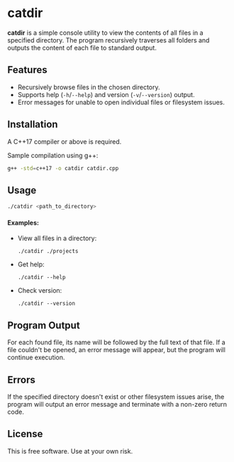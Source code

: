 # catdir

**catdir** is a simple console utility to view the contents of all files in a specified directory. The program recursively traverses all folders and outputs the content of each file to standard output.

## Features


- Recursively browse files in the chosen directory.
- Supports help (`-h`/`--help`) and version (`-v`/`--version`) output.
- Error messages for unable to open individual files or filesystem issues.

## Installation

A C++17 compiler or above is required.

Sample compilation using g++:

```bash
g++ -std=c++17 -o catdir catdir.cpp
```

## Usage

```bash
./catdir <path_to_directory>
```

#### Examples:

- View all files in a directory:
  ```
  ./catdir ./projects
  ```

- Get help:
  ```
  ./catdir --help
  ```

- Check version:
  ```
  ./catdir --version
  ```

## Program Output

For each found file, its name will be followed by the full text of that file. If a file couldn't be opened, an error message will appear, but the program will continue execution.

## Errors

If the specified directory doesn't exist or other filesystem issues arise, the program will output an error message and terminate with a non-zero return code.

## License

This is free software. Use at your own risk.
